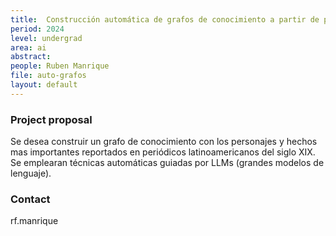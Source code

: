```yaml
---
title:  Construcción automática de grafos de conocimiento a partir de periódicos latinoamericanos
period: 2024
level: undergrad
area: ai
abstract: 
people: Ruben Manrique
file: auto-grafos
layout: default
---
```



### Project proposal

Se desea construir un grafo de conocimiento con los personajes y hechos mas importantes reportados en periódicos latinoamericanos del siglo XIX. Se emplearan técnicas automáticas guiadas por LLMs (grandes modelos de lenguaje).

### Contact

rf.manrique
